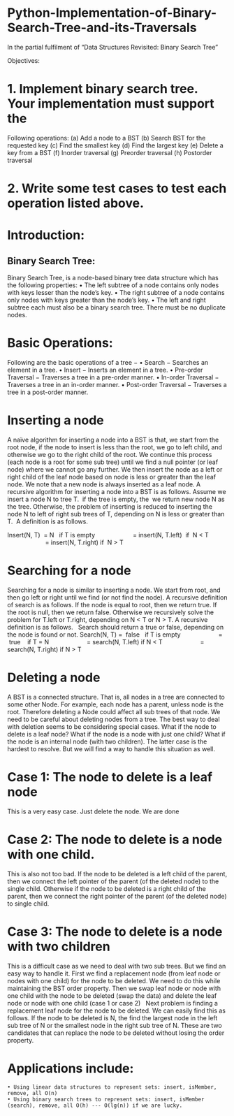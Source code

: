 # Python-Implementation-of-Binary-Search-Tree-and-its-Traversals
In the partial fulfilment of “Data Structures Revisited: Binary Search Tree”


Objectives:
# 1. Implement binary search tree. Your implementation must support the
Following operations:
  (a) Add a node to a BST
  (b) Search BST for the requested key
  (c) Find the smallest key
  (d) Find the largest key
  (e) Delete a key from a BST
  (f) Inorder traversal
  (g) Preorder traversal
  (h) Postorder traversal
# 2. Write some test cases to test each operation listed above.


# Introduction:
## Binary Search Tree:
Binary Search Tree, is a node-based binary tree data structure which has the following properties:
    • The left subtree of a node contains only nodes with keys lesser than the node’s key.
    • The right subtree of a node contains only nodes with keys greater than the node’s key.
    • The left and right subtree each must also be a binary search tree.
There must be no duplicate nodes.


# Basic Operations:
Following are the basic operations of a tree −
    • Search − Searches an element in a tree.
    • Insert − Inserts an element in a tree.
    • Pre-order Traversal − Traverses a tree in a pre-order manner.
    • In-order Traversal − Traverses a tree in an in-order manner.
    • Post-order Traversal − Traverses a tree in a post-order manner.

# Inserting a node
A naïve algorithm for inserting a node into a BST is that, we start from the root node, if the node to insert is less than the root, we go to left child, and otherwise we go to the right child of the root. We continue this process (each node is a root for some sub tree) until we find a null pointer (or leaf node) where we cannot go any further. We then insert the node as a left or right child of the leaf node based on node is less or greater than the leaf node. We note that a new node is always inserted as a leaf node. A recursive algorithm for inserting a node into a BST is as follows. Assume we insert a node N to tree T.  if the tree is empty, the  we return new node N as the tree. Otherwise, the problem of inserting is reduced to inserting the node N to left of right sub trees of T, depending on N is less or greater than T.  A definition is as follows. 

Insert(N, T)  = N   if T is empty
                     = insert(N, T.left)  if  N < T
                	     = insert(N, T.right) if  N > T
                       
# Searching for a node
Searching for a node is similar to inserting a node. We start from root, and then go left or 
right until we find (or not find the node). A recursive definition of search is as follows. 
If the node is equal to root, then we return true. If the root is null, then we return false. 
Otherwise we recursively solve the problem for T.left or T.right, depending on N < T or
 N > T. A recursive definition is as follows.
 
Search should return a true or false, depending on the node is found or not.
Search(N, T) =  false   if T is empty
                     =  true    if T = N
                     = search(N, T.left) if N < T
                     = search(N, T.right) if N > T   
                     
                     
# Deleting a node
A BST is a connected structure. That is, all nodes in a tree are connected to some other 
Node. For example, each node has a parent, unless node is the root. Therefore deleting a 
Node could affect all sub trees of that node. We need to be careful about deleting nodes
from a tree. The best way to deal with deletion seems to be considering special cases.
What if the node to delete is a leaf node? What if the node is a node with just one child?
What if the node is an internal node (with two children). The latter case is the hardest to
resolve. But we will find a way to handle this situation as well.


# Case 1: The node to delete is a leaf node
This is a very easy case. Just delete the node. We are done
 
# Case 2: The node to delete is a node with one child.
This is also not too bad. If the node to be deleted is a left child of the parent, then we connect the left pointer of the parent (of the deleted node) to the single child. Otherwise if the node to be deleted is a right child of the parent, then we connect the right pointer of the parent (of the deleted node) to single child.
 
# Case 3: The node to delete is a node with two children
This is a difficult case as we need to deal with two sub trees. But we find an easy way to handle it. First we find a replacement node (from leaf node or nodes with one child) for the node to be deleted. We need to do this while maintaining the BST order property. Then we swap leaf node or node with one child with the node to be deleted (swap the data) and delete the leaf node or node with one child (case 1 or case 2)
 
Next problem is finding a replacement leaf node for the node to be deleted. We can easily find this as follows. If the node to be deleted is N, the find the largest node in the left sub tree of N or the smallest node in the right sub tree of N. These are two candidates that can replace the node to be deleted without losing the order property. 

# Applications include:
    • Using linear data structures to represent sets: insert, isMember, remove, all O(n)
    • Using binary search trees to represent sets: insert, isMember (search), remove, all O(h) --- O(lg(n)) if we are lucky.










